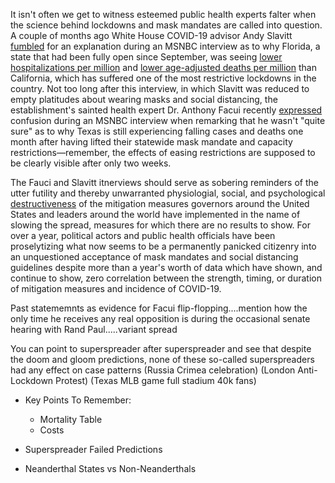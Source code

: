 It isn't often we get to witness esteemed public health experts falter when the science behind lockdowns and mask mandates are called into question. A couple of months ago White House COVID-19 advisor Andy Slavitt [fumbled](https://twitter.com/tomselliott/status/1362048016560062466?s=20) for an explanation during an MSNBC interview as to why Florida, a state that had been fully open since September, was seeing [lower hospitalizations per million](https://cdn.mises.org/roz1.png) and [lower age-adjusted deaths per million](https://pbs.twimg.com/media/ExvLaPnWUAU14K-?format=jpg&name=large) than California, which has suffered one of the most restrictive lockdowns in the country. Not too long after this interview, in which Slavitt was reduced to empty platitudes about wearing masks and social distancing, the establishment's sainted health expert Dr. Anthony Facui recently [expressed](https://twitter.com/Izzy_B911/status/1381071918502141952?s=20) confusion during an MSNBC interview when remarking that he wasn't "quite sure" as to why Texas is still experiencing falling cases and deaths one month after having lifted their statewide mask mandate and capacity restrictions&mdash;remember, the effects of easing restrictions are supposed to be clearly visible after only two weeks. 

The Fauci and Slavitt itnerviews should serve as sobering reminders of the utter futility and thereby unwarranted physiologial, social, and psychological [destructiveness](https://rationalground.com/lockdowns-pros-and-cons/) of the mitigation measures governors around the United States and leaders around the world have implemented in the name of slowing the spread, measures for which there are no results to show. For over a year, political actors and public health officials have been proselytizing what now seems to be a permanently panicked citizenry into an unquestioned acceptance of mask mandates and social distancing guidelines despite more than a year's worth of data which have shown, and continue to show, zero correlation between the strength, timing, or duration of mitigation measures and incidence of COVID-19.



Past statememnts as evidence for Facui flip-flopping....mention how the only time he receives any real opposition is during the occasional senate hearing with Rand Paul.....variant spread

You can point to superspreader after superspreader and see that despite the doom and gloom predictions, none of these so-called superspreaders had any effect on case patterns
(Russia Crimea celebration)
(London Anti-Lockdown Protest)
(Texas MLB game full stadium 40k fans)

- Key Points To Remember:
  - Mortality Table
  - Costs

- Superspreader Failed Predictions
- Neanderthal States vs Non-Neanderthals
